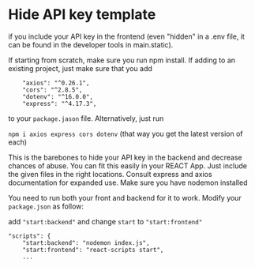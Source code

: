 # Hide API key template

if you include your API key in the frontend (even "hidden" in a .env file, it can be found in the developer tools in main.static).

If starting from scratch, make sure you run npm install. If adding to an existing project, just make sure that you add
```
    "axios": "^0.26.1",
    "cors": "^2.8.5",
    "dotenv": "^16.0.0",
    "express": "^4.17.3",
```

to your `package.jason` file. Alternatively, just run

`npm i axios express cors dotenv` (that way you get the latest version of each)

This is the barebones to hide your API key in the backend and decrease chances of abuse.
You can fit this easily in your REACT App. Just include the given files in the right locations.
Consult express and axios documentation for expanded use.
Make sure you have nodemon installed

You need to run both your front and backend for it to work. Modify your `package.json` as follow:

add `"start:backend"` and change `start` to `"start:frontend"`

```
"scripts": {
    "start:backend": "nodemon index.js",
    "start:frontend": "react-scripts start",
    ...
```
